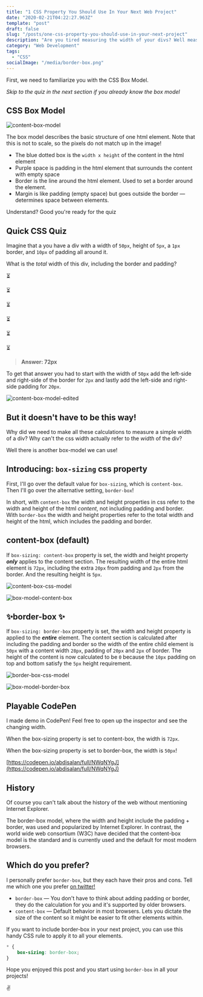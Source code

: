 ```yaml
---
title: "1 CSS Property You Should Use In Your Next Web Project"
date: "2020-02-21T04:22:27.963Z"
template: "post"
draft: false
slug: "/posts/one-css-property-you-should-use-in-your-next-project"
description: "Are you tired measuring the width of your divs? Well measure no more with this new handy css property!"
category: "Web Development"
tags:
  - "CSS"
socialImage: "/media/border-box.png"
---
```


First, we need to familiarize you with the CSS Box Model.

*Skip to the quiz in the next section if you already know the box model*

## CSS Box Model

![content-box-model](media/content-box.png)

The box model describes the basic structure of one html element. Note that this is not to scale, so the pixels do not match up in the image! 

- The blue dotted box is the `width x height` of the content in the html element
- Purple space is padding in the html element that surrounds the content with empty space
- Border is the line around the html element. Used to set a border around the element.
- Margin is like padding (empty space) but goes outside the border — determines space between elements.

Understand? Good you're ready for the quiz

## Quick CSS Quiz

Imagine that a you have a div with a width of `50px`, height of `5px`, a `1px` border, and `10px` of padding all around it.

What is the *total* width of this div, including the border and padding?

⏳

⏳

⏳

⏳

⏳

⏳

> **Answer: 72px**

To get that answer you had to start with the width of `50px` add the left-side and right-side of the border for `2px` and lastly add the left-side and right-side padding for `20px`.

![content-box-model-edited](media/content-box-edited.png)

## But it doesn't have to be this way!

Why did we need to make all these calculations to measure a simple width of a div? Why can't the css width actually refer to the *width* of the div?

Well there is another box-model we can use!

## Introducing: `box-sizing` css property

First, I'll go over the default value for `box-sizing`, which is `content-box`. Then I'll go over the alternative setting, `border-box`!

In short, with `content-box` the width and height properties in css refer to the width and height of the html *content*, not including padding and border.
With `border-box` the width and height properties refer to the total width and height of the html, which includes the padding and border. 

## content-box (default)

If `box-sizing: content-box` property is set, the width and height property ***only*** applies to the content section. The resulting width of the entire html element is `72px`, including the extra `20px` from padding and `2px` from the border. And the resulting height is `5px`.

![content-box-css-model](media/content-box.png)

![box-model-content-box](media/box_model_content.png)

## ✨border-box ✨

If `box-sizing: border-box` property is set, the width and height property is applied to the ***entire*** element. The content section is calculated after including the padding and border so the width of the entire child element is `50px` with a content width `28px`, padding of `20px` and `2px` of border. The height of the content is now calculated to be `0` because the `10px` padding on top and bottom satisfy the `5px` height requirement.

![border-box-css-model](media/border-box.png)

![box-model-border-box](media/box_model_border.png)

## Playable CodePen

I made demo in CodePen! Feel free to open up the inspector and see the changing width.

When the box-sizing property is set to content-box, the width is `72px`.

When the box-sizing property is set to border-box, the width is `50px`!

[https://codepen.io/abdisalan/full/NWqNYgJ](https://codepen.io/abdisalan/full/NWqNYgJ)

## History

Of course you can't talk about the history of the web without mentioning Internet Explorer.

The border-box model, where the width and height include the padding + border, was used and popularized by Internet Explorer. In contrast, the world wide web consortium (W3C) have decided that the content-box model is the standard and is currently used and the default for most modern browsers.

## Which do you prefer?

I personally prefer `border-box`, but they each have their pros and cons. Tell me which one you prefer [on twitter!](https://twitter.com/abdisalan_js)

- `border-box` — You don't have to think about adding padding or border, they do the calculation for you and it's supported by older browsers.
- `content-box` — Default behavior in most browsers. Lets you dictate the size of the content so it might be easier to fit other elements within.

If you want to include border-box in your next project, you can use this handy CSS rule to apply it to all your elements.

```css
* {
    box-sizing: border-box;
}
```

Hope you enjoyed this post and you start using `border-box` in all your projects!

✌️